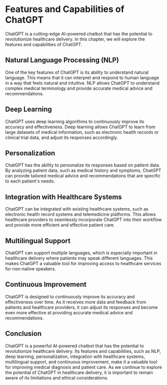 Features and Capabilities of ChatGPT
======================================================================

ChatGPT is a cutting-edge AI-powered chatbot that has the potential to revolutionize healthcare delivery. In this chapter, we will explore the features and capabilities of ChatGPT.

Natural Language Processing (NLP)
---------------------------------

One of the key features of ChatGPT is its ability to understand natural language. This means that it can interpret and respond to human language in a way that feels natural and intuitive. NLP allows ChatGPT to understand complex medical terminology and provide accurate medical advice and recommendations.

Deep Learning
-------------

ChatGPT uses deep learning algorithms to continuously improve its accuracy and effectiveness. Deep learning allows ChatGPT to learn from large datasets of medical information, such as electronic health records or clinical trial data, and adjust its responses accordingly.

Personalization
---------------

ChatGPT has the ability to personalize its responses based on patient data. By analyzing patient data, such as medical history and symptoms, ChatGPT can provide tailored medical advice and recommendations that are specific to each patient's needs.

Integration with Healthcare Systems
-----------------------------------

ChatGPT can be integrated with existing healthcare systems, such as electronic health record systems and telemedicine platforms. This allows healthcare providers to seamlessly incorporate ChatGPT into their workflow and provide more efficient and effective patient care.

Multilingual Support
--------------------

ChatGPT can support multiple languages, which is especially important in healthcare delivery where patients may speak different languages. This makes ChatGPT a valuable tool for improving access to healthcare services for non-native speakers.

Continuous Improvement
----------------------

ChatGPT is designed to continuously improve its accuracy and effectiveness over time. As it receives more data and feedback from patients and healthcare providers, it can adjust its responses and become even more effective at providing accurate medical advice and recommendations.

Conclusion
----------

ChatGPT is a powerful AI-powered chatbot that has the potential to revolutionize healthcare delivery. Its features and capabilities, such as NLP, deep learning, personalization, integration with healthcare systems, multilingual support, and continuous improvement, make it a valuable tool for improving medical diagnosis and patient care. As we continue to explore the potential of ChatGPT in healthcare delivery, it is important to remain aware of its limitations and ethical considerations.
